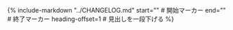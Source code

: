 {%
  include-markdown "../CHANGELOG.md"
  start="<!--intro-start-->"   # 開始マーカー
  end="<!--intro-end-->"       # 終了マーカー
  heading-offset=1             # 見出しを一段下げる
%}